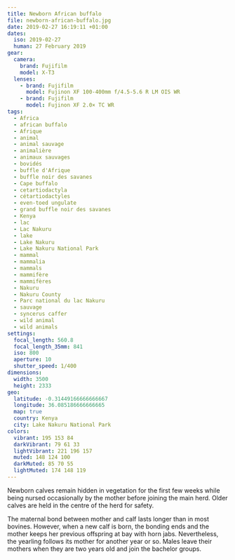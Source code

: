 ```yaml
---
title: Newborn African buffalo
file: newborn-african-buffalo.jpg
date: 2019-02-27 16:19:11 +01:00
dates:
  iso: 2019-02-27
  human: 27 February 2019
gear:
  camera:
    brand: Fujifilm
    model: X-T3
  lenses:
    - brand: Fujifilm
      model: Fujinon XF 100-400mm f/4.5-5.6 R LM OIS WR
    - brand: Fujifilm
      model: Fujinon XF 2.0× TC WR
tags:
  - Africa
  - african buffalo
  - Afrique
  - animal
  - animal sauvage
  - animalière
  - animaux sauvages
  - bovidés
  - buffle d'Afrique
  - buffle noir des savanes
  - Cape buffalo
  - cetartiodactyla
  - cétartiodactyles
  - even-toed ungulate
  - grand buffle noir des savanes
  - Kenya
  - lac
  - Lac Nakuru
  - lake
  - Lake Nakuru
  - Lake Nakuru National Park
  - mammal
  - mammalia
  - mammals
  - mammifère
  - mammifères
  - Nakuru
  - Nakuru County
  - Parc national du lac Nakuru
  - sauvage
  - syncerus caffer
  - wild animal
  - wild animals
settings:
  focal_length: 560.8
  focal_length_35mm: 841
  iso: 800
  aperture: 10
  shutter_speed: 1/400
dimensions:
  width: 3500
  height: 2333
geo:
  latitude: -0.31449166666666667
  longitude: 36.085186666666665
  map: true
  country: Kenya
  city: Lake Nakuru National Park
colors:
  vibrant: 195 153 84
  darkVibrant: 79 61 33
  lightVibrant: 221 196 157
  muted: 148 124 100
  darkMuted: 85 70 55
  lightMuted: 174 148 119
---
```


Newborn calves remain hidden in vegetation for the first few weeks while being nursed occasionally by the mother before joining the main herd. Older calves are held in the centre of the herd for safety.

The maternal bond between mother and calf lasts longer than in most bovines. However, when a new calf is born, the bonding ends and the mother keeps her previous offspring at bay with horn jabs. Nevertheless, the yearling follows its mother for another year or so. Males leave their mothers when they are two years old and join the bachelor groups.
